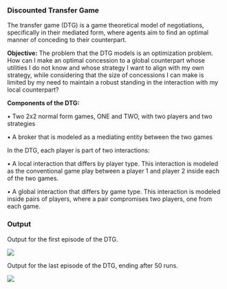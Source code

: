 ### Discounted Transfer Game

The transfer game (DTG) is a game theoretical model of negotiations, specifically in their mediated form, where agents aim to find an optimal manner of conceding to their counterpart.


**Objective:** The problem that the DTG models is an optimization problem. How can I make an optimal concession to a global counterpart whose utilities I do not know and whose strategy I want to align with my own strategy, while considering that the size of concessions I can make is limited by my need to maintain a robust standing in the interaction with my local counterpart?

**Components of the DTG:** 

• Two 2x2 normal form games, ONE and TWO, with two players and two strategies

• A broker that is modeled as a mediating entity between the two games

In the DTG, each player is part of two interactions:

• A local interaction that differs by player type. This interaction is modeled as the conventional game play between a player 1 and player 2 inside each of the two games.

• A global interaction that differs by game type. This interaction is modeled inside pairs of players, where a pair compromises two players, one from each game.

### Output 

Output for the first episode of the DTG.

![](https://github.com/LeoQK/TransferGame/blob/master/docs/DTG_out_e0.JPG)

Output for the last episode of the DTG, ending after 50 runs.

![](https://github.com/LeoQK/TransferGame/blob/master/docs/final02.JPG)
